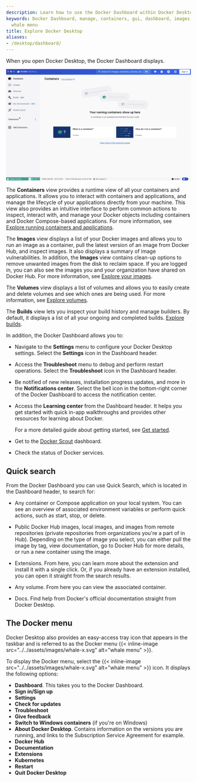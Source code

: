 ```yaml
---
description: Learn how to use the Docker Dashboard within Docker Desktop, including Quick search, the Docker menu, and more
keywords: Docker Dashboard, manage, containers, gui, dashboard, images, user manual,
  whale menu
title: Explore Docker Desktop
aliases:
- /desktop/dashboard/
---
```


When you open Docker Desktop, the Docker Dashboard displays.

![Docker Dashboard on Containers view](../images/dashboard.webp)

The **Containers** view provides a runtime view of all your containers and applications. It allows you to interact with containers and applications, and manage the lifecycle of your applications directly from your machine. This view also provides an intuitive interface to perform common actions to inspect, interact with, and manage your Docker objects including containers and Docker Compose-based applications. For more information, see [Explore running containers and applications](container.md).

The **Images** view displays a list of your Docker images and allows you to run an image as a container, pull the latest version of an image from Docker Hub, and inspect images. It also displays a summary of image vulnerabilities. In addition, the **Images** view contains clean-up options to remove unwanted images from the disk to reclaim space. If you are logged in, you can also see the images you and your organization have shared on Docker Hub. For more information, see [Explore your images](images.md).

The **Volumes** view displays a list of volumes and allows you to easily create and delete volumes and see which ones are being used. For more information, see [Explore volumes](volumes.md).

The **Builds** view lets you inspect your build history and manage builders. By default, it displays a list of all your ongoing and completed builds. [Explore builds](builds.md).

In addition, the Docker Dashboard allows you to:

- Navigate to the **Settings** menu to configure your Docker Desktop settings. Select the **Settings** icon in the Dashboard header.
- Access the **Troubleshoot** menu to debug and perform restart operations. Select the **Troubleshoot** icon in the Dashboard header.
- Be notified of new releases, installation progress updates, and more in the **Notifications center**. Select the bell icon in the bottom-right corner of the Docker Dashboard to access the notification center.
- Access the **Learning center** from the Dashboard header. It helps you get started with quick in-app walkthroughs and provides other resources for learning about Docker. 

  For a more detailed guide about getting started, see [Get started](/get-started/getting-started/_index.md).
- Get to the [Docker Scout](../../scout/_index.md) dashboard.
- Check the status of Docker services.

## Quick search

From the Docker Dashboard you can use Quick Search, which is located in the Dashboard header, to search for:

- Any container or Compose application on your local system. You can see an overview of associated environment variables or perform quick actions, such as start, stop, or delete.

- Public Docker Hub images, local images, and images from remote repositories (private repositories from organizations you're a part of in Hub). Depending on the type of image you select, you can either pull the image by tag, view documentation, go to Docker Hub for more details, or run a new container using the image.

- Extensions. From here, you can learn more about the extension and install it with a single click. Or, if you already have an extension installed, you can open it straight from the search results.

- Any volume. From here you can view the associated container.

- Docs. Find help from Docker's official documentation straight from Docker Desktop. 

## The Docker menu

Docker Desktop also provides an easy-access tray icon that appears in the taskbar and is referred to as the Docker menu {{< inline-image src="../../assets/images/whale-x.svg" alt="whale menu" >}}.

To display the Docker menu, select the {{< inline-image src="../../assets/images/whale-x.svg" alt="whale menu" >}} icon. It displays the following options:

- **Dashboard**. This takes you to the Docker Dashboard.
- **Sign in/Sign up**
- **Settings**
- **Check for updates**
- **Troubleshoot**
- **Give feedback**
- **Switch to Windows containers** (if you're on Windows)
- **About Docker Desktop**. Contains information on the versions you are running, and links to the Subscription Service Agreement for example.
- **Docker Hub**
- **Documentation**
- **Extensions**
- **Kubernetes**
- **Restart**
- **Quit Docker Desktop**
